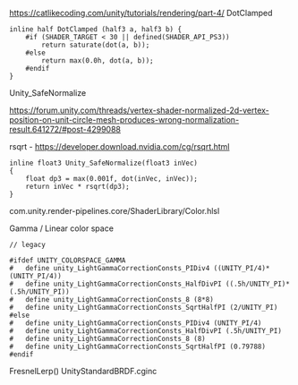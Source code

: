 https://catlikecoding.com/unity/tutorials/rendering/part-4/
DotClamped

``` hlsl
inline half DotClamped (half3 a, half3 b) {
    #if (SHADER_TARGET < 30 || defined(SHADER_API_PS3))
        return saturate(dot(a, b));
    #else
        return max(0.0h, dot(a, b));
    #endif
}
```

Unity_SafeNormalize

https://forum.unity.com/threads/vertex-shader-normalized-2d-vertex-position-on-unit-circle-mesh-produces-wrong-normalization-result.641272/#post-4299088

rsqrt - https://developer.download.nvidia.com/cg/rsqrt.html

```
inline float3 Unity_SafeNormalize(float3 inVec)
{
    float dp3 = max(0.001f, dot(inVec, inVec));
    return inVec * rsqrt(dp3);
}
```


com.unity.render-pipelines.core/ShaderLibrary/Color.hlsl

Gamma / Linear color space

``` hlsl
// legacy

#ifdef UNITY_COLORSPACE_GAMMA
#   define unity_LightGammaCorrectionConsts_PIDiv4 ((UNITY_PI/4)*(UNITY_PI/4))
#   define unity_LightGammaCorrectionConsts_HalfDivPI ((.5h/UNITY_PI)*(.5h/UNITY_PI))
#   define unity_LightGammaCorrectionConsts_8 (8*8)
#   define unity_LightGammaCorrectionConsts_SqrtHalfPI (2/UNITY_PI)
#else
#   define unity_LightGammaCorrectionConsts_PIDiv4 (UNITY_PI/4)
#   define unity_LightGammaCorrectionConsts_HalfDivPI (.5h/UNITY_PI)
#   define unity_LightGammaCorrectionConsts_8 (8)
#   define unity_LightGammaCorrectionConsts_SqrtHalfPI (0.79788)
#endif
```


FresnelLerp() UnityStandardBRDF.cginc